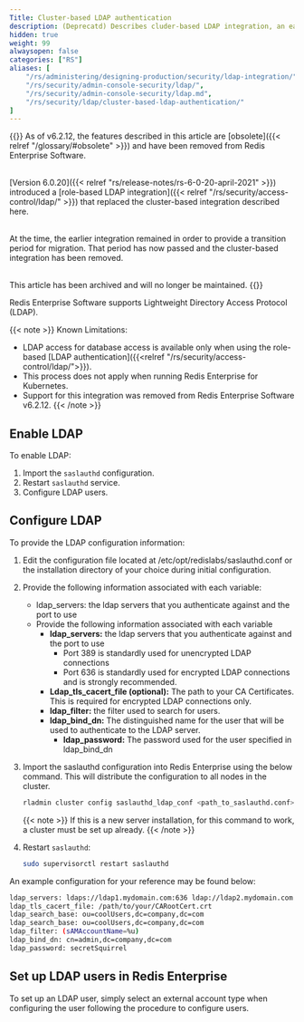 ```yaml
---
Title: Cluster-based LDAP authentication
description: (Deprecatd) Describes cluder-based LDAP integration, an earlier mechanism to enable LDAP support for Redis Software.  See role-based LDAP for current approach.
hidden: true
weight: 99
alwaysopen: false
categories: ["RS"]
aliases: [
    "/rs/administering/designing-production/security/ldap-integration/",
    "/rs/security/admin-console-security/ldap/",
    "/rs/security/admin-console-security/ldap.md",
    "/rs/security/ldap/cluster-based-ldap-authentication/"
]
---
```

{{<warning>}}
As of v6.2.12, the features described in this article are [obsolete]({{< relref "/glossary/#obsolete" >}}) and have been removed from Redis Enterprise Software.<br/><br/>  
  
[Version 6.0.20]({{< relref "rs/release-notes/rs-6-0-20-april-2021" >}}) introduced a [role-based LDAP integration]({{< relref "/rs/security/access-control/ldap/" >}}) that  replaced the cluster-based integration described here.<br/><br/>

At the time, the earlier integration remained in order to provide a transition period for migration.  That period has now passed and the cluster-based integration has been removed.<br/><br/>  
  
This article has been archived and will no longer be maintained.
{{</warning>}}

Redis Enterprise Software supports Lightweight Directory Access Protocol (LDAP).<!--more-->

{{< note >}}
Known Limitations:

- LDAP access for database access is available only when using the role-based [LDAP authentication]({{<relref "/rs/security/access-control/ldap/">}}).
- This process does not apply when running Redis Enterprise for Kubernetes.
- Support for this integration was removed from Redis Enterprise Software v6.2.12.
{{< /note >}}

## Enable LDAP

To enable LDAP:

1. Import the `saslauthd` configuration.
1. Restart `saslauthd` service.
1. Configure LDAP users.

## Configure LDAP

To provide the LDAP configuration information:

1. Edit the configuration file located at /etc/opt/redislabs/saslauthd.conf or the installation directory of your choice during initial configuration.
1. Provide the following information associated with each variable:

   - ldap_servers: the ldap servers that you authenticate against and the port to use
   - Provide the following information associated with each variable
        - **ldap_servers:** the ldap servers that you authenticate against and the port to use
            - Port 389 is standardly used for unencrypted LDAP connections
            - Port 636 is standardly used for encrypted LDAP connections and is strongly recommended.
        - **Ldap_tls_cacert_file (optional):** The path to your CA Certificates. This is required for encrypted LDAP connections only.
        - **ldap_filter:** the filter used to search for users.
        - **ldap_bind_dn:** The distinguished name for the user that will be used to authenticate to the LDAP server.
            - **ldap_password:** The password used for the user specified in ldap_bind_dn
1. Import the saslauthd configuration into Redis Enterprise using the below command. This will distribute the configuration to all nodes in the cluster.

    ```sh
    rladmin cluster config saslauthd_ldap_conf <path_to_saslauthd.conf>
    ```

    {{< note >}}
If this is a new server installation, for this command to work, a cluster must be set up already.
    {{< /note >}}

1. Restart `saslauthd`:

    ```sh
    sudo supervisorctl restart saslauthd
    ```

An example configuration for your reference may be found below:

```sh
ldap_servers: ldaps://ldap1.mydomain.com:636 ldap://ldap2.mydomain.com:636
ldap_tls_cacert_file: /path/to/your/CARootCert.crt
ldap_search_base: ou=coolUsers,dc=company,dc=com
ldap_search_base: ou=coolUsers,dc=company,dc=com
ldap_filter: (sAMAccountName=%u)
ldap_bind_dn: cn=admin,dc=company,dc=com
ldap_password: secretSquirrel
```

## Set up LDAP users in Redis Enterprise

To set up an LDAP user, simply select an external account type when configuring the user following the procedure to configure users.
